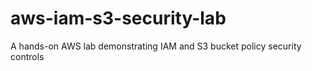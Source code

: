 # aws-iam-s3-security-lab
A hands-on AWS lab demonstrating IAM and S3 bucket policy security controls
